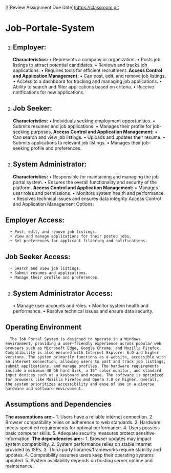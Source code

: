 [![Review Assignment Due Date](https://classroom.git
# Job-Portale-System
1.	## Employer:
	**Characteristics:**
      •	 Represents a company or organization.
      •	 Posts job listings to attract potential candidates.
      • Reviews and tracks job applications.
      • Requires tools for efficient recruitment.
    **Access Control and Application Management:**
      • Can post, edit, and remove job listings.
      • Access to a dashboard for tracking and managing job applications.
      • Ability to search and filter applications based on criteria.
      • Receive notifications for new applications.
2.	## Job Seeker:
    **Characteristics:**
      • Individuals seeking employment opportunities.
      • Submits resumes and job applications.
      • Manages their profile for job-seeking purposes.
      **Access Control and Application Management:**
      • Can search and view job listings.
      • Uploads and updates their resume.
      • Submits applications to relevant job listings.
      • Manages their job-seeking profile and preferences.
3.	## System Administrator:
    **Characteristics:**
      • Responsible for maintaining and managing the job portal system.
      • Ensures the overall functionality and security of the platform.
      **Access Control and Application Management:**
      • Manages user roles and permissions.
      • Monitors system health and performance.
      • Resolves technical issues and ensures data integrity
      Access Control and Application Management Options:
   ## Employer Access:
      • Post, edit, and remove job listings.
      • View and manage applications for their posted jobs.
      • Set preferences for applicant filtering and notifications.
   ## Job Seeker Access:
      • Search and view job listings.
      • Submit resumes and applications.
      • Manage their profile and preferences.
3.	## System Administrator Access:
      • Manage user accounts and roles.
      • Monitor system health and performance.
      • Resolve technical issues and ensure data security.
 ## Operating Environment 
      The Job Portal System is designed to operate in a Windows environment, providing a user-friendly experience across popular web browsers such as Microsoft Edge, Google Chrome, and Mozilla Firefox. Compatibility is also ensured with Internet Explorer 6.0 and higher versions. The system primarily functions as a website, accessible with an internet connection, allowing users to post and track job listings, submit applications, and manage profiles. The hardware requirements include a minimum 40 GB hard disk, a 15" color monitor, and standard input devices such as a keyboard and mouse. The software is optimized for browsers like Mozilla Firefox and Opera 7.0 or higher. Overall, the system prioritizes accessibility and ease of use in a diverse hardware and software environment.
## Assumptions and Dependencies 
  **The assumptions are:-** 
      1. Users have a reliable internet connection.
      2. Browser compatibility relies on adherence to web standards.
      3. Hardware meets specified requirements for optimal performance.
      4. Users possess basic computer skills.
      5. Adequate security measures protect sensitive information.
  **The dependencies are:-**
      1. Browser updates may impact system compatibility.
      2. System performance relies on stable internet provided by ISPs.
      3. Third-party libraries/frameworks require stability and updates.
      4. Compatibility assumes users keep their operating systems updated.
      5. System availability depends on hosting server uptime and maintenance.



